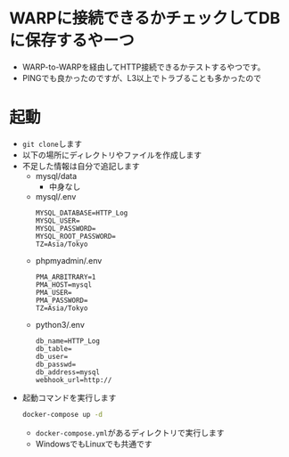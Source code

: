 # WARPに接続できるかチェックしてDBに保存するやーつ

* WARP-to-WARPを経由してHTTP接続できるかテストするやつです。
* PINGでも良かったのですが、L3以上でトラブることも多かったので

# 起動
* `git clone`します
* 以下の場所にディレクトリやファイルを作成します
* 不足した情報は自分で追記します
  * mysql/data
    * 中身なし
  * mysql/.env
    ```env
    MYSQL_DATABASE=HTTP_Log
    MYSQL_USER=
    MYSQL_PASSWORD=
    MYSQL_ROOT_PASSWORD=
    TZ=Asia/Tokyo
    ```
  * phpmyadmin/.env
    ```.env
    PMA_ARBITRARY=1
    PMA_HOST=mysql
    PMA_USER=
    PMA_PASSWORD=
    TZ=Asia/Tokyo
    ```
  * python3/.env
    ```.env
    db_name=HTTP_Log
    db_table=
    db_user=
    db_passwd=
    db_address=mysql
    webhook_url=http://
    ```
* 起動コマンドを実行します
    ```bash
    docker-compose up -d
    ```
    * `docker-compose.yml`があるディレクトリで実行します
    * WindowsでもLinuxでも共通です
